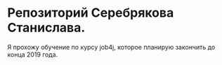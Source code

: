 # Репозиторий Серебрякова Станислава.

Я прохожу обучение по курсу job4j, которое планирую закончить до конца 2019 года.